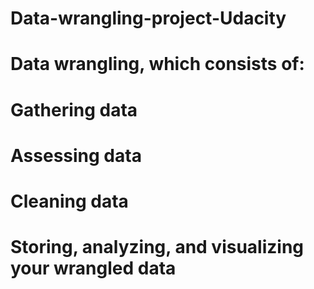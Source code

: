 # Data-wrangling-project-Udacity
# Data wrangling, which consists of:
# Gathering data
# Assessing data
# Cleaning data
# Storing, analyzing, and visualizing your wrangled data
